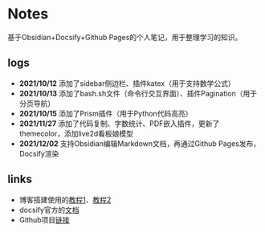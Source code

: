 # Notes

基于Obsidian+Docsify+Github Pages的个人笔记，用于整理学习的知识。

## logs
- **2021/10/12** 添加了sidebar侧边栏、插件katex（用于支持数学公式）
- **2021/10/13** 添加了bash.sh文件（命令行交互界面）、插件Pagination（用于分页导航）
- **2021/10/15** 添加了Prism插件（用于Python代码高亮）
- **2021/11/27** 添加了代码复制、字数统计、PDF嵌入插件，更新了themecolor，添加live2d看板娘模型
- **2021/12/02** 支持Obsidian编辑Markdown文档，再通过Github Pages发布，Docsify渲染

## links
- 博客搭建使用的[教程1](https://zhuanlan.zhihu.com/p/101126727)、[教程2](https://zhuanlan.zhihu.com/p/70219397)
- docsify官方的[文档](https://docsify.js.org/#/)
- Github项目[链接](https://github.com/BabelTower/notes)

